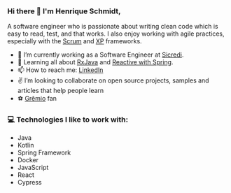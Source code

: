### Hi there 👋 I'm Henrique Schmidt,

A software engineer who is passionate about writing clean code which is easy to read, test, and that works. I also enjoy working with agile practices, especially with the [Scrum](https://www.scrum.org/) and [XP](http://www.extremeprogramming.org/) frameworks.

- 🔭 I’m currently working as a Software Engineer at [Sicredi](https://www.sicredi.com.br/site/home).
- 🌱 Learning all about [RxJava](https://github.com/ReactiveX/RxJava) and [Reactive with Spring](https://spring.io/reactive).
- 📫 How to reach me: [LinkedIn](https://www.linkedin.com/in/henriquelschmidt/)
- :v: I’m looking to collaborate on open source projects, samples and articles that help people learn
- :soccer: [Grêmio](https://gremio.net/) fan

### 💻 Technologies I like to work with:

- Java
- Kotlin 
- Spring Framework
- Docker
- JavaScript
- React
- Cypress
